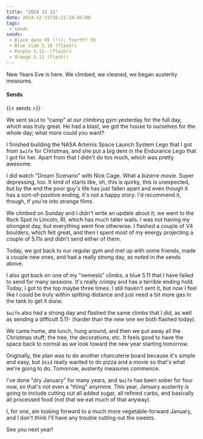 ```yaml
---
title: "2024 12 31"
date: 2024-12-31T16:22:34-05:00
tags:
 - sends
sends:
 - Black dyno V5 (!!); fourth? V5
 - Blue slab 5.10 (flash!)
 - Purple 5.11- (flash!)
 - Orange 5.11 (flash!)
---
```


New Years Eve is here. We climbed, we cleaned, we began austerity measures.<!--more-->

#### Sends

{{< sends >}}

We sent `$kid` to "camp" at our climbing gym yesterday for the full day, which
was truly great. He had a blast, we got the house to ourselves for the whole
day; what more could you want?

I finished building the NASA Artemis Space Launch System Lego that I got from
`$wife` for Christmas, and she put a big dent in the Endurance Lego that I got
for her. Apart from that I didn't do too much, which was pretty awesome.

I did watch "Dream Scenario" with Nick Cage. What a *bizarre* movie. Super
depressing, too. It kind of starts like, oh, this is quirky, this is unexpected,
but by the end the poor guy's life has just fallen apart and even though it has
a sort-of-positive ending, it's not a happy story. I'd recommend it, though, if
you're into strange films.

We climbed on Sunday and I didn't write an update about it; we went to the Rock
Spot in Lincoln, RI, which has much taller walls. I was not having my strongest
day, but everything went fine otherwise. I flashed a couple of V4 boulders,
which felt great, and then I spent most of my energy projecting a couple of
5.11s and didn't send either of them.

Today, we got back to our regular gym and met up with some friends, made a
couple new ones, and had a really strong day, as noted in the sends above.

I also got back on one of my "nemesis" climbs, a blue 5.11 that I have failed to
send for many sessions. It's really crimpy and has a terrible ending hold.
Today, I got to the top maybe three times. I still haven't sent it, but *now* I
feel like I could be truly within spitting distance and just need a bit more gas
in the tank to get it done.

`$wife` also had a strong day and flashed the same climbs that I did, as well as
sending a difficult 5.11- (harder than the new one we both flashed today).

We came home, ate lunch, hung around, and then we put away all the Christmas
stuff; the tree, the decorations, etc. It feels good to have the space back to
normal as we look toward the new year starting tomorrow.

Originally, the plan was to do another charcuterie board because it's simple and
easy, but `$kid` really wanted to do pizza and a movie so that's what we're
going to do. Tomorrow, austerity measures commence.

I've done "dry January" for many years, and `$wife` has been sober for four now,
so that's not even a "thing" anymore. This year, January austerity is going to
include cutting out all added sugar, all refined carbs, and basically all
processed food (not that we eat much of that anyway).

I, for one, am looking forward to a much more vegetable-forward January, and I
don't think I'll have any trouble cutting out the sweets.

See you next year!
